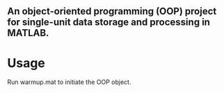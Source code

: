## An object-oriented programming (OOP) project for single-unit data storage and processing in MATLAB.

# Usage
Run warmup.mat to initiate the OOP object.
